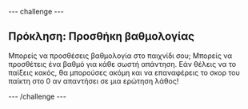 \--- challenge \---

## Πρόκληση: Προσθήκη βαθμολογίας

Μπορείς να προσθέσεις βαθμολογία στο παιχνίδι σου; Μπορείς να προσθέτεις ένα βαθμό για κάθε σωστή απάντηση. Εάν θέλεις να το παίξεις κακός, θα μπορούσες ακόμη και να επαναφέρεις το σκορ του παίκτη στο 0 αν απαντήσει σε μια ερώτηση λάθος!

\--- /challenge \---